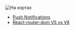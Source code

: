 ![На кортах](https://images.techinsider.ru/upload/img_cache/7b1/7b1c8d6763fd8b0fce588b7b8ee43218_cropped_666x433.jpeg)
- [Push Notifications](https://nakortakh.github.io/312/push-notifications/push-notifications)
- [React-router-dom V5 vs V6](https://nakortakh.github.io/312/react-router-dom-v5-vs-v6)
